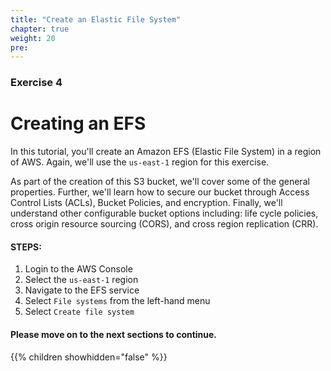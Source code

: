 ```yaml
---
title: "Create an Elastic File System"
chapter: true
weight: 20
pre:
---
```


### Exercise 4 

# Creating an EFS

In this tutorial, you'll create an Amazon EFS (Elastic File System) in a region of AWS.
Again, we'll use the `us-east-1` region for this exercise. 

As part of the creation of this S3 bucket, we'll cover some of the general properties. Further, we'll learn how to secure our bucket
through Access Control Lists (ACLs), Bucket Policies, and encryption.  Finally, we'll understand other configurable bucket options including:  life cycle policies, cross origin resource sourcing (CORS), and cross region replication (CRR).


#### STEPS:
1. Login to the AWS Console
2. Select the `us-east-1` region
3. Navigate to the EFS service
4. Select `File systems` from the left-hand menu
5. Select `Create file system`

#### Please move on to the next sections to continue.

{{% children showhidden="false" %}}

